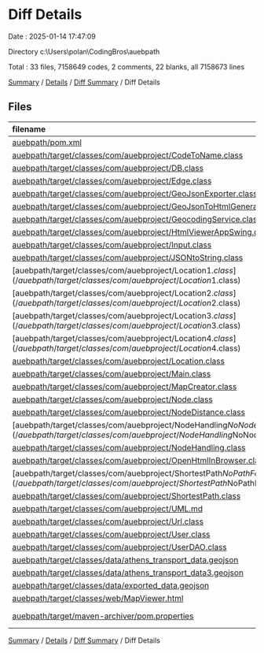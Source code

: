 # Diff Details

Date : 2025-01-14 17:47:09

Directory c:\\Users\\polan\\CodingBros\\auebpath

Total : 33 files,  7158649 codes, 2 comments, 22 blanks, all 7158673 lines

[Summary](results.md) / [Details](details.md) / [Diff Summary](diff.md) / Diff Details

## Files
| filename | language | code | comment | blank | total |
| :--- | :--- | ---: | ---: | ---: | ---: |
| [auebpath/pom.xml](/auebpath/pom.xml) | XML | 49 | 0 | 5 | 54 |
| [auebpath/target/classes/com/auebproject/CodeToName.class](/auebpath/target/classes/com/auebproject/CodeToName.class) | Java | 33 | 0 | 0 | 33 |
| [auebpath/target/classes/com/auebproject/DB.class](/auebpath/target/classes/com/auebproject/DB.class) | Java | 28 | 0 | 0 | 28 |
| [auebpath/target/classes/com/auebproject/Edge.class](/auebpath/target/classes/com/auebproject/Edge.class) | Java | 10 | 0 | 0 | 10 |
| [auebpath/target/classes/com/auebproject/GeoJsonExporter.class](/auebpath/target/classes/com/auebproject/GeoJsonExporter.class) | Java | 53 | 0 | 3 | 56 |
| [auebpath/target/classes/com/auebproject/GeoJsonToHtmlGenerator.class](/auebpath/target/classes/com/auebproject/GeoJsonToHtmlGenerator.class) | Java | 38 | 2 | 2 | 42 |
| [auebpath/target/classes/com/auebproject/GeocodingService.class](/auebpath/target/classes/com/auebproject/GeocodingService.class) | Java | 38 | 0 | 0 | 38 |
| [auebpath/target/classes/com/auebproject/HtmlViewerAppSwing.class](/auebpath/target/classes/com/auebproject/HtmlViewerAppSwing.class) | Java | 35 | 0 | 0 | 35 |
| [auebpath/target/classes/com/auebproject/Input.class](/auebpath/target/classes/com/auebproject/Input.class) | Java | 20 | 0 | 0 | 20 |
| [auebpath/target/classes/com/auebproject/JSONtoString.class](/auebpath/target/classes/com/auebproject/JSONtoString.class) | Java | 34 | 0 | 0 | 34 |
| [auebpath/target/classes/com/auebproject/Location$1.class](/auebpath/target/classes/com/auebproject/Location$1.class) | Java | 19 | 0 | 0 | 19 |
| [auebpath/target/classes/com/auebproject/Location$2.class](/auebpath/target/classes/com/auebproject/Location$2.class) | Java | 18 | 0 | 0 | 18 |
| [auebpath/target/classes/com/auebproject/Location$3.class](/auebpath/target/classes/com/auebproject/Location$3.class) | Java | 18 | 0 | 0 | 18 |
| [auebpath/target/classes/com/auebproject/Location$4.class](/auebpath/target/classes/com/auebproject/Location$4.class) | Java | 20 | 0 | 0 | 20 |
| [auebpath/target/classes/com/auebproject/Location.class](/auebpath/target/classes/com/auebproject/Location.class) | Java | 211 | 0 | 0 | 211 |
| [auebpath/target/classes/com/auebproject/Main.class](/auebpath/target/classes/com/auebproject/Main.class) | Java | 10 | 0 | 0 | 10 |
| [auebpath/target/classes/com/auebproject/MapCreator.class](/auebpath/target/classes/com/auebproject/MapCreator.class) | Java | 58 | 0 | 0 | 58 |
| [auebpath/target/classes/com/auebproject/Node.class](/auebpath/target/classes/com/auebproject/Node.class) | Java | 9 | 0 | 0 | 9 |
| [auebpath/target/classes/com/auebproject/NodeDistance.class](/auebpath/target/classes/com/auebproject/NodeDistance.class) | Java | 6 | 0 | 0 | 6 |
| [auebpath/target/classes/com/auebproject/NodeHandling$NoNodeFoundException.class](/auebpath/target/classes/com/auebproject/NodeHandling$NoNodeFoundException.class) | Java | 7 | 0 | 0 | 7 |
| [auebpath/target/classes/com/auebproject/NodeHandling.class](/auebpath/target/classes/com/auebproject/NodeHandling.class) | Java | 59 | 0 | 0 | 59 |
| [auebpath/target/classes/com/auebproject/OpenHtmlInBrowser.class](/auebpath/target/classes/com/auebproject/OpenHtmlInBrowser.class) | Java | 14 | 0 | 0 | 14 |
| [auebpath/target/classes/com/auebproject/ShortestPath$NoPathFoundException.class](/auebpath/target/classes/com/auebproject/ShortestPath$NoPathFoundException.class) | Java | 7 | 0 | 0 | 7 |
| [auebpath/target/classes/com/auebproject/ShortestPath.class](/auebpath/target/classes/com/auebproject/ShortestPath.class) | Java | 75 | 0 | 0 | 75 |
| [auebpath/target/classes/com/auebproject/UML.md](/auebpath/target/classes/com/auebproject/UML.md) | Markdown | 34 | 0 | 8 | 42 |
| [auebpath/target/classes/com/auebproject/Url.class](/auebpath/target/classes/com/auebproject/Url.class) | Java | 32 | 0 | 0 | 32 |
| [auebpath/target/classes/com/auebproject/User.class](/auebpath/target/classes/com/auebproject/User.class) | Java | 23 | 0 | 0 | 23 |
| [auebpath/target/classes/com/auebproject/UserDAO.class](/auebpath/target/classes/com/auebproject/UserDAO.class) | Java | 60 | 0 | 0 | 60 |
| [auebpath/target/classes/data/athens\_transport\_data.geojson](/auebpath/target/classes/data/athens_transport_data.geojson) | JSON | 2,524,714 | 0 | 0 | 2,524,714 |
| [auebpath/target/classes/data/athens\_transport\_data3.geojson](/auebpath/target/classes/data/athens_transport_data3.geojson) | JSON | 4,632,891 | 0 | 0 | 4,632,891 |
| [auebpath/target/classes/data/exported\_data.geojson](/auebpath/target/classes/data/exported_data.geojson) | JSON | 1 | 0 | 0 | 1 |
| [auebpath/target/classes/web/MapViewer.html](/auebpath/target/classes/web/MapViewer.html) | HTML | 22 | 0 | 3 | 25 |
| [auebpath/target/maven-archiver/pom.properties](/auebpath/target/maven-archiver/pom.properties) | Java Properties | 3 | 0 | 1 | 4 |

[Summary](results.md) / [Details](details.md) / [Diff Summary](diff.md) / Diff Details